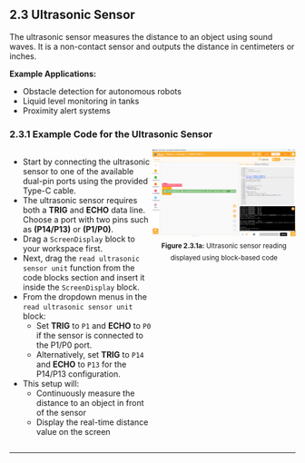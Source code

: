 
## 2.3 Ultrasonic Sensor

The ultrasonic sensor measures the distance to an object using sound waves. It is a non-contact sensor and outputs the distance in centimeters or inches.

**Example Applications:**
- Obstacle detection for autonomous robots
- Liquid level monitoring in tanks
- Proximity alert systems

### 2.3.1 Example Code for the Ultrasonic Sensor

<div style="display: flex; align-items: flex-start; justify-content: space-between;">
  <div style="flex: 1;">
    <ul>
      <li>Start by connecting the ultrasonic sensor to one of the available dual-pin ports using the provided Type-C cable.</li>
      <li>The ultrasonic sensor requires both a <b>TRIG</b> and <b>ECHO</b> data line. Choose a port with two pins such as <b>(P14/P13)</b> or <b>(P1/P0)</b>.</li>
      <li>Drag a <code>ScreenDisplay</code> block to your workspace first.</li>
      <li>Next, drag the <code>read ultrasonic sensor unit</code> function from the code blocks section and insert it inside the <code>ScreenDisplay</code> block.</li>
      <li>From the dropdown menus in the <code>read ultrasonic sensor unit</code> block:
        <ul>
          <li>Set <b>TRIG</b> to <code>P1</code> and <b>ECHO</b> to <code>P0</code> if the sensor is connected to the P1/P0 port.</li>
          <li>Alternatively, set <b>TRIG</b> to <code>P14</code> and <b>ECHO</b> to <code>P13</code> for the P14/P13 configuration.</li>
        </ul>
      </li>
      <li>This setup will:
        <ul>
          <li>Continuously measure the distance to an object in front of the sensor</li>
          <li>Display the real-time distance value on the screen</li>
        </ul>
      </li>
    </ul>
  </div>
  <div style="flex: 1; text-align: center;">
    <img src="https://raw.githubusercontent.com/LovejoyMhishi/sheenbot-manual/main/images/16.png" width="500"/>
    <div><sub><b>Figure 2.3.1a:</b> Ultrasonic sensor reading displayed using block-based code</sub></div>
  </div>
</div>

---
